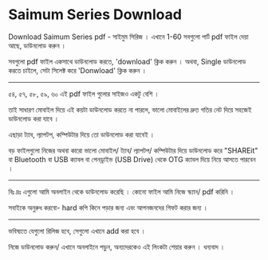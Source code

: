 # Saimum Series Download
Download Saimum Series pdf - সাইমুম সিরিজ । এখানে 1-60 সবগুলো পার্ট pdf ফাইল দেয়া আছে, ডাউনলোড করুন । 

সবগুলো pdf ফাইল একসাথে ডাউনলোড করতে, 'download' ক্লিক করুন ।
অথবা, 
Single ডাউনলোড করতে চাইলে, সেটা সিলেক্ট করে 'Donwload' ক্লিক করুন । 
___________
৫৪, ৫৭, ৫৮, ৫৯, ৬০ এই pdf  ফাইল গুলোর সাইজও একটু বেশি । 

তাই সাধারণ মোবাইল দিয়ে এই কয়টা ডাউনলোড করতে না পারলে, ভালো মোবাইলের দ্রুত গতির নেট দিয়ে সহজেই ডাউনলোড করা যাবে । 

এছাড়া ট্যাব, ল্যাপটপ, কম্পিউটার দিয়ে তো ডাউনলোড করা যাবেই ।

বড় ফাইলগুলো নিজের অথবা কারো ভালো মোবাইল/ ট্যাব/ ল্যাপটপ/ কম্পিউটার দিয়ে ডাউনলোড করে "SHAREit" বা Bluetooth বা USB ক্যাবল বা পেনড্রাইভ (USB Drive) থেকে OTG ক্যাবল দিয়ে নিয়ে আসতে পারবেন ।

___________
বিঃ দ্রঃ এগুলো আমি অনলাইন থেকে ডাউনলোড করেছি । কোনো ফাইল আমি নিজে স্ক্যান/ pdf করিনি ।

সবাইকে অনুরুধ করবো- hard কপি কিনে পড়ার জন্য এবং আপনজনদের গিফট করার জন্য ।
___________
ভবিষ্যতে যেগুলো রিলিজ হবে, সেগুলো এখানে add  করা হবে ।

নিজে ডাউনলোড করুন/ এখানে অনলাইনে পড়ুন, অন্যদেরকেও এই লিংকটা শেয়ার করুন । ধন্যবাদ । 
